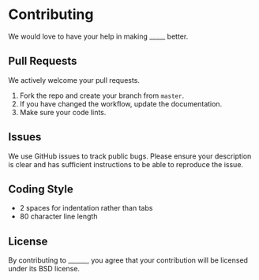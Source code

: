# Contributing

We would love to have your help in making _____ better.

## Pull Requests

We actively welcome your pull requests.

1. Fork the repo and create your branch from `master`.
2. If you have changed the workflow, update the documentation.
3. Make sure your code lints.

## Issues

We use GitHub issues to track public bugs. Please ensure your description is
clear and has sufficient instructions to be able to reproduce the issue.

## Coding Style

* 2 spaces for indentation rather than tabs
* 80 character line length

## License

By contributing to ______, you agree that your contribution will be licensed
under its BSD license.
